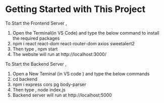 
# Getting Started with This Project

To Start the Frontend Server ,
1. Open the Terminal(in VS Code) and type the below command to install the required packages
2. npm i react react-dom react-router-dom axios sweetalert2
3. Then type , npm start
4. The website will run at http://localhost:3000/


To Start the Backend Server ,
1. Open a New Teminal (in VS code ) and type the below commands
2. cd backend
3. npm i express cors pg body-parser
4. Then type , node index.js
5. Backend server will run at http://localhost:5000

